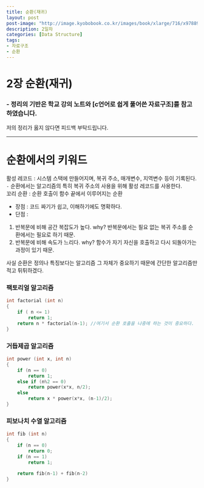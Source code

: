 ```yaml
---
title: 순환(재귀)
layout: post
post-image: "http://image.kyobobook.co.kr/images/book/xlarge/716/x9788970509716.jpg"
description: 2일차
categories: [Data Structure]
tags:
- 자료구조
- 순환
---
```

# 2장 순환(재귀)
### - 정리의 기반은 학교 강의 노트와 [c언어로 쉽게 풀어쓴 자료구조]를 참고하였습니다.  
  
저의 정리가 옳지 않다면 피드백 부탁드립니다.

---

# 순환에서의 키워드
활성 레코드 : 시스템 스택에 만들어지며, 복귀 주소, 매개변수, 지역변수 등이 기록된다.  
 `-` 순환에서는 알고리즘의 특히 복귀 주소의 사용을 위해 활성 레코드를 사용한다.  
꼬리 순환 : 순환 호출이 함수 끝에서 이루어지는 순환  

* 장점 : 코드 짜기가 쉽고, 이해하기에도 명확하다.  
* 단점 :   
1. 반복문에 비해 공간 복잡도가 높다. why? 반복문에서는 필요 없는 복귀 주소를 순환에서는 필요로 하기 때문.
2. 반복문에 비해 속도가 느리다. why? 함수가 자기 자신을 호출하고 다시 되돌아가는 과정이 있기 때문.

사실 순환은 정의나 특징보다는 알고리즘 그 자체가 중요하기 때문에 간단한 알고리즘만 적고 튀튀하겠다.


### 팩토리얼 알고리즘
```c
int factorial (int n)
{
    if ( n <= 1)
        return 1;
    return n * factorial(n-1); //여기서 순환 호출을 나중에 하는 것이 중요하다.
}
```

### 거듭제곱 알고리즘
```c
int power (int x, int n)
{
    if (n == 0)
        return 1;
    else if (n%2 == 0)
        return power(x*x, n/2);
    else
        return x * power(x*x, (n-1)/2);
}
```

### 피보나치 수열 알고리즘
```c
int fib (int n)
{
    if (n == 0)
        return 0;
    if (n == 1)
        return 1;
    
    return fib(n-1) + fib(n-2)
}
```